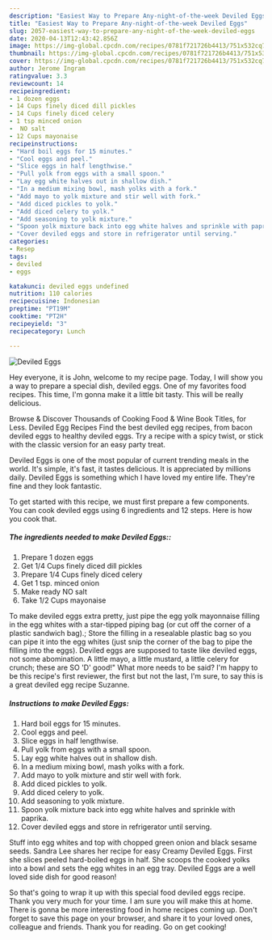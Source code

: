 ```yaml
---
description: "Easiest Way to Prepare Any-night-of-the-week Deviled Eggs"
title: "Easiest Way to Prepare Any-night-of-the-week Deviled Eggs"
slug: 2057-easiest-way-to-prepare-any-night-of-the-week-deviled-eggs
date: 2020-04-13T12:43:42.856Z
image: https://img-global.cpcdn.com/recipes/0781f721726b4413/751x532cq70/deviled-eggs-recipe-main-photo.jpg
thumbnail: https://img-global.cpcdn.com/recipes/0781f721726b4413/751x532cq70/deviled-eggs-recipe-main-photo.jpg
cover: https://img-global.cpcdn.com/recipes/0781f721726b4413/751x532cq70/deviled-eggs-recipe-main-photo.jpg
author: Jerome Ingram
ratingvalue: 3.3
reviewcount: 14
recipeingredient:
- 1 dozen eggs
- 14 Cups finely diced dill pickles
- 14 Cups finely diced celery
- 1 tsp minced onion
-  NO salt
- 12 Cups mayonaise
recipeinstructions:
- "Hard boil eggs for 15 minutes."
- "Cool eggs and peel."
- "Slice eggs in half lengthwise."
- "Pull yolk from eggs with a small spoon."
- "Lay egg white halves out in shallow dish."
- "In a medium mixing bowl, mash yolks with a fork."
- "Add mayo to yolk mixture and stir well with fork."
- "Add diced pickles to yolk."
- "Add diced celery to yolk."
- "Add seasoning to yolk mixture."
- "Spoon yolk mixture back into egg white halves and sprinkle with paprika."
- "Cover deviled eggs and store in refrigerator until serving."
categories:
- Resep
tags:
- deviled
- eggs

katakunci: deviled eggs undefined
nutrition: 110 calories
recipecuisine: Indonesian
preptime: "PT19M"
cooktime: "PT2H"
recipeyield: "3"
recipecategory: Lunch

---
```



![Deviled Eggs](https://img-global.cpcdn.com/recipes/0781f721726b4413/751x532cq70/deviled-eggs-recipe-main-photo.jpg)

Hey everyone, it is John, welcome to my recipe page. Today, I will show you a way to prepare a special dish, deviled eggs. One of my favorites food recipes. This time, I'm gonna make it a little bit tasty. This will be really delicious.

Browse &amp; Discover Thousands of Cooking Food &amp; Wine Book Titles, for Less. Deviled Egg Recipes Find the best deviled egg recipes, from bacon deviled eggs to healthy deviled eggs. Try a recipe with a spicy twist, or stick with the classic version for an easy party treat.

Deviled Eggs is one of the most popular of current trending meals in the world. It's simple, it's fast, it tastes delicious. It is appreciated by millions daily. Deviled Eggs is something which I have loved my entire life. They're fine and they look fantastic.


To get started with this recipe, we must first prepare a few components. You can cook deviled eggs using 6 ingredients and 12 steps. Here is how you cook that.

##### The ingredients needed to make Deviled Eggs::

1. Prepare 1 dozen eggs
1. Get 1/4 Cups finely diced dill pickles
1. Prepare 1/4 Cups finely diced celery
1. Get 1 tsp. minced onion
1. Make ready  NO salt
1. Take 1/2 Cups mayonaise


To make deviled eggs extra pretty, just pipe the egg yolk mayonnaise filling in the egg whites with a star-tipped piping bag (or cut off the corner of a plastic sandwich bag).; Store the filling in a resealable plastic bag so you can pipe it into the egg whites (just snip the corner of the bag to pipe the filling into the eggs). Deviled eggs are supposed to taste like deviled eggs, not some abomination. A little mayo, a little mustard, a little celery for crunch; these are SO &#39;D&#39; good!&#34; What more needs to be said? I&#39;m happy to be this recipe&#39;s first reviewer, the first but not the last, I&#39;m sure, to say this is a great deviled egg recipe Suzanne. 

##### Instructions to make Deviled Eggs:

1. Hard boil eggs for 15 minutes.
1. Cool eggs and peel.
1. Slice eggs in half lengthwise.
1. Pull yolk from eggs with a small spoon.
1. Lay egg white halves out in shallow dish.
1. In a medium mixing bowl, mash yolks with a fork.
1. Add mayo to yolk mixture and stir well with fork.
1. Add diced pickles to yolk.
1. Add diced celery to yolk.
1. Add seasoning to yolk mixture.
1. Spoon yolk mixture back into egg white halves and sprinkle with paprika.
1. Cover deviled eggs and store in refrigerator until serving.


Stuff into egg whites and top with chopped green onion and black sesame seeds. Sandra Lee shares her recipe for easy Creamy Deviled Eggs. First she slices peeled hard-boiled eggs in half. She scoops the cooked yolks into a bowl and sets the egg whites in an egg tray. Deviled Eggs are a well loved side dish for good reason! 

So that's going to wrap it up with this special food deviled eggs recipe. Thank you very much for your time. I am sure you will make this at home. There is gonna be more interesting food in home recipes coming up. Don't forget to save this page on your browser, and share it to your loved ones, colleague and friends. Thank you for reading. Go on get cooking!

